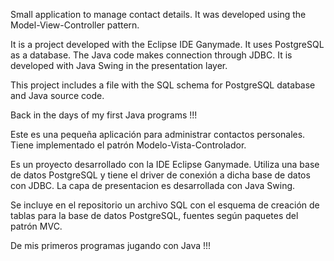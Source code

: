 Small application to manage contact details. It was developed using the Model-View-Controller pattern.

It is a project developed with the Eclipse IDE Ganymade. It uses PostgreSQL as a database. The Java code makes connection through JDBC. It is developed with Java Swing in the presentation layer.

This project includes a file with the SQL schema for PostgreSQL database and Java source code.

Back in the days of my first Java programs !!!

Este es una pequeña aplicación para administrar contactos personales. Tiene implementado el patrón Modelo-Vista-Controlador.

Es un proyecto desarrollado con la IDE Eclipse Ganymade. Utiliza una base de datos PostgreSQL y tiene el driver de conexión a dicha base de datos con JDBC. La capa de presentacion es desarrollada con Java Swing.

Se incluye en el repositorio un archivo SQL con el esquema de creación de tablas para la base de datos PostgreSQL, fuentes según paquetes del patrón MVC.

De mis primeros programas jugando con Java !!!
